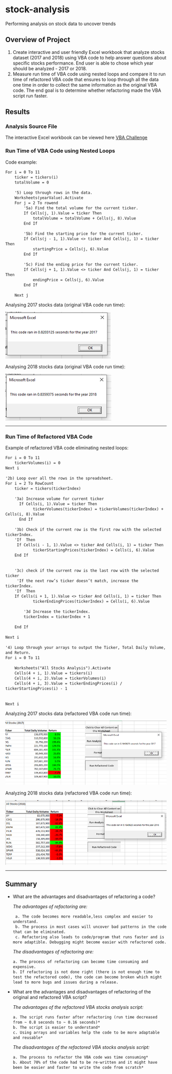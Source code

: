 # stock-analysis
Performing analysis on stock data to uncover trends

## Overview of Project
1. Create interactive and user friendly Excel workbook that analyze stocks dataset (2017 and 2018) using VBA code to help answer questions about specific stocks performance. End user is able to chose which year should be analyzed - 2017 or 2018.
2. Measure run time of VBA code using nested loops and compare it to run time of refactored VBA code that ensures to loop through all the data one time in order to collect the same information as the original VBA code. The end goal is to determine whether refactoring made the VBA script run faster.

## Results


### Analysis Source File

The interactive Excel workbook can be viewed here [VBA Challenge](VBA_Challenge.xlsm)

### Run Time of VBA Code using Nested Loops

Code example:
   
    For i = 0 To 11
        ticker = tickers(i)
        totalVolume = 0
        
        '5) Loop through rows in the data.
        Worksheets(yearValue).Activate
        For j = 2 To rowend
            '5a) Find the total volume for the current ticker.
            If Cells(j, 1).Value = ticker Then
                totalVolume = totalVolume + Cells(j, 8).Value
            End If
            
            '5b) Find the starting price for the current ticker.
            If Cells(j - 1, 1).Value <> ticker And Cells(j, 1) = ticker Then
                startingPrice = Cells(j, 6).Value
            End If
            
            '5c) Find the ending price for the current ticker.
            If Cells(j + 1, 1).Value <> ticker And Cells(j, 1) = ticker Then
                endingPrice = Cells(j, 6).Value
            End If
            
        Next j

Analysing 2017 stocks data (original VBA code run time):

![2017Original](Resources/VBA_Challenge_Original_Code_2017.png)

Analysing 2018 stocks data (original VBA code run time):

![2018Original](Resources/VBA_Challenge_Original_Code_2018.png)

---
### Run Time of Refactored VBA Code

Example of refactored VBA code eliminating nested loops:

    For i = 0 To 11
        tickerVolumes(i) = 0
    Next i
        
    '2b) Loop over all the rows in the spreadsheet.
    For i = 2 To RowCount
        ticker = tickers(tickerIndex)
        
        '3a) Increase volume for current ticker
          If Cells(i, 1).Value = ticker Then
                tickerVolumes(tickerIndex) = tickerVolumes(tickerIndex) + Cells(i, 8).Value
          End If
        
        '3b) Check if the current row is the first row with the selected tickerIndex.
        'If  Then
         If Cells(i - 1, 1).Value <> ticker And Cells(i, 1) = ticker Then
                tickerStartingPrices(tickerIndex) = Cells(i, 6).Value
        End If
           
        
        '3c) check if the current row is the last row with the selected ticker
         'If the next row’s ticker doesn’t match, increase the tickerIndex.
        'If  Then
        If Cells(i + 1, 1).Value <> ticker And Cells(i, 1) = ticker Then
                tickerEndingPrices(tickerIndex) = Cells(i, 6).Value

            '3d Increase the tickerIndex.
            tickerIndex = tickerIndex + 1
            
        End If
    
    Next i
    
    '4) Loop through your arrays to output the Ticker, Total Daily Volume, and Return.
    For i = 0 To 11
        
        Worksheets("All Stocks Analysis").Activate
        Cells(4 + i, 1).Value = tickers(i)
        Cells(4 + i, 2).Value = tickerVolumes(i)
        Cells(4 + i, 3).Value = tickerEndingPrices(i) / tickerStartingPrices(i) - 1
        
        
    Next i
    
    
Analyzing 2017 stocks data (refactored VBA code run time):

![2017](Resources/VBA_Challenge_2017.png)

Analyzing 2018 stocks data (refactored VBA code run time):

![2018](Resources/VBA_Challenge_2018.png)
  
---

## Summary

- What are the advantages and disadvantages of refactoring a code?

   *The advantages of refactoring are:*
   
       a. The code becomes more readable,less complex and easier to understand. 
       b. The process in most cases will uncover bad patterns in the code that can be eliminated. 
       c. Refactoring also leads to code/program that runs faster and is more adaptible. Debugging might become easier with refactored code.
   
   *The disadvantages of refactoring are:* 
   
      a. The process of refactoring can become time consuming and expensive. 
      b. If refactoring is not done right (there is not enough time to test the refactored code), the code can become broken which might lead to more bugs and issues during a release.

- What are the advantages and disadvantages of refactoring of the original and refactored VBA script?

  *The advantages of the refactored VBA stocks analysis script:*
  
      a. The script runs faster after refactoring (run time decreased from ~ 0.8 seconds to ~ 0.16 seconds)*
      b. The script is easier to understand*
      c. Using arrays and variables help the code to be more adaptable and reusable*
      
  *The disadvantages of the refactored VBA stocks analysis script:*
  
      a. The process to refactor the VBA code was time consuming*
      b. About 70% of the code had to be re-written and it might have been be easier and faster to write the code from scratch*
   
      
  
